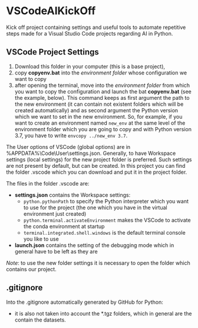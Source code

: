 ﻿# VSCodeAIKickOff
Kick off project containing settings and useful tools to automate repetitive steps made for a Visual Studio Code projects regarding AI in Python.

## VSCode Project Settings
1. Download this folder in your computer (this is a base project),
2. copy **copyenv.bat** into the *environment folder* whose configuration we want to copy
3. after opening the terminal, move into the *environment folder* from which you want to copy the configuration and launch the bat **copyenv.bat** (see the example, below). This command keeps as first argument the path to the new environment (it can contain not existent folders which will be created automatically) and as second argument the Python version which we want to set in the new environment.
So, for example, if you want to create an environment named `new_env` at the same level of the environment folder which you are going to copy and with Python version 3.7, you have to write `envcopy ../new_env 3.7`.

The User options of VSCode (global options) are in %APPDATA%\Code\User\settings.json.
Generally, to have Workspace settings (local settings) for the new project folder is preferred. Such settings are not present by default, but can be created. In this project you can find the folder .vscode which you can download and put it in the project folder.

The files in the folder .vscode are:
- **settings.json** contains the Workspace settings:
	- `python.pythonPath` to specify the Python interpreter which  you  want to use for the project (the one which you have in the virtual environment just created)
	- `python.terminal.activateEnvironment` makes the VSCode to activate the conda  environment at startup
	- `terminal.integrated.shell.windows` is the default terminal console you like to use
- **launch.json** contains the setting of the debugging mode which in general have to be left as they are

*Note*: to use the new folder settings it is necessary to open the folder which contains our project.

## .gitignore
Into the .gitignore automatically generated by GitHub for Python:
-  it is also not taken into account the *.tgz folders, which in general are the contain the datasets.

